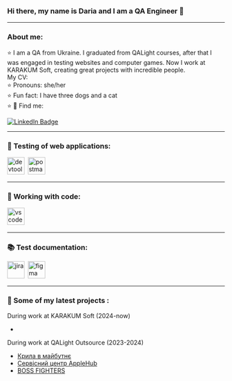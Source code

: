 ### Hi there, my name is Darіa and I am a QA Engineer 👋
---
### About me:
<div>⭐ I am a QA from Ukraine. I graduated from QALight courses, after that I was engaged in testing websites and computer games.
Now I work at KARAKUM Soft, creating great projects with incredible people.</div>
<div>My CV:  </div>
<div>⭐ Pronouns: she/her</div>
<div>⭐ Fun fact: I have three dogs and a cat</div>

<div>⭐ 💟 Find me:
  
[![LinkedIn Badge](https://img.shields.io/badge/-@dariakashaeva-blue?style=flat&logo=LinkedIn&logoColor=white)](https://www.linkedin.com/in/daria-kashaeva-450736276/) </div>

---

### 🔨 Testing of web applications:
<div>
  <img src="https://d33wubrfki0l68.cloudfront.net/38b5c953a4667366685d55db55d057c86db1fc54/a0fdc/static/acae6b24d940347661ca901ea07f47c1/chrome-dev-logo-icon.png" title="devtools" alt="devtools" width="40" height="40"/>&nbsp
  <img src="https://seeklogo.com/images/P/postman-logo-0087CA0D15-seeklogo.com.png" title="postman" alt="postman" width="40" height="40"/>&nbsp
</div>

---

### 🐞 Working with code:
<div>
  <img src="https://cdn.jsdelivr.net/gh/devicons/devicon/icons/vscode/vscode-original.svg" title="vscode" alt="vscode" width="40" height="40"/>&nbsp
</div>

---

### 📚 Test documentation:
<div>
  <img src="https://cdn.jsdelivr.net/gh/devicons/devicon/icons/jira/jira-original.svg" title="jira" alt="jira" width="40" height="40"/>&nbsp
  <img src="https://cdn.jsdelivr.net/gh/devicons/devicon/icons/figma/figma-original.svg" title="figma" alt="figma" width="40" height="40"/>&nbsp
</div>

---

### 🧾 Some of my latest projects :

<div>During work at KARAKUM Soft (2024-now)</div>

-

<div>During work at QALight Outsource (2023-2024)</div>

- [Крила в майбутнє](https://develop.kryla.io/ua/)
- [Сервісний центр AppleHub](https://applehub.com.ua/)
- [BOSS FIGHTERS](https://store.steampowered.com/app/1784650/BOSS_FIGHTERS/)
